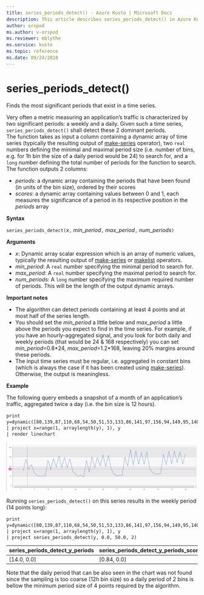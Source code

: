 ```yaml
---
title: series_periods_detect() - Azure Kusto | Microsoft Docs
description: This article describes series_periods_detect() in Azure Kusto.
author: orspod
ms.author: v-orspod
ms.reviewer: mblythe
ms.service: kusto
ms.topic: reference
ms.date: 09/24/2018
---
```

# series_periods_detect()

Finds the most significant periods that exist in a time series.  

Very often a metric measuring an application’s traffic is characterized by two significant periods: a weekly and a daily. Given such a time series, `series_periods_detect()` shall detect these 2 dominant periods.  
The function takes as input a column containing a dynamic array of time series (typically the resulting output of [make-series](make-seriesoperator.md) operator), two `real` numbers defining the minimal and maximal period size (i.e. number of bins, e.g. for 1h bin the size of a daily period would be 24) to search for, and a `long` number defining the total number of periods for the function to search. The function outputs 2 columns:
* *periods*: a dynamic array containing the periods that have been found (in units of the bin size), ordered by their scores
* *scores*: a dynamic array containing values between 0 and 1, each measures the significance of a period in its respective position in the *periods* array
 

**Syntax**

`series_periods_detect(`*x*`,` *min_period*`,` *max_period*`,` *num_periods*`)`

**Arguments**

* *x*: Dynamic array scalar expression which is an array of numeric values, typically the resulting output of [make-series](make-seriesoperator.md) or [makelist](makelist-aggfunction.md) operators.
* *min_period*: A `real` number specifying the minimal period to search for.
* *max_period*: A `real` number specifying the maximal period to search for.
* *num_periods*: A `long` number specifying the maximum required number of periods. This will be the length of the output dynamic arrays.

**Important notes**

* The algorithm can detect periods containing at least 4 points and at most half of the series length. 
* You should set the *min_period* a little below and *max_period* a little above the periods you expect to find in the time series. For example, if you have an hourly-aggregated signal, and you look for both daily and weekly periods (that would be 24 & 168 respectively) you can set *min_period*=0.8\*24, *max_period*=1.2\*168, leaving 20% margins around these periods.
* The input time series must be regular, i.e. aggregated in constant bins (which is always the case if it has been created using [make-series](make-seriesoperator.md)). Otherwise, the output is meaningless.


**Example**

The following query embeds a snapshot of a month of an application’s traffic, aggregated twice a day (i.e. the bin size is 12 hours).

```kusto
print y=dynamic([80,139,87,110,68,54,50,51,53,133,86,141,97,156,94,149,95,140,77,61,50,54,47,133,72,152,94,148,105,162,101,160,87,63,53,55,54,151,103,189,108,183,113,175,113,178,90,71,62,62,65,165,109,181,115,182,121,178,114,170])
| project x=range(1, arraylength(y), 1), y  
| render linechart 
```

![](./Images/samples/series-periods.png)

Running `series_periods_detect()` on this series results in the weekly period (14 points long):

```kusto
print y=dynamic([80,139,87,110,68,54,50,51,53,133,86,141,97,156,94,149,95,140,77,61,50,54,47,133,72,152,94,148,105,162,101,160,87,63,53,55,54,151,103,189,108,183,113,175,113,178,90,71,62,62,65,165,109,181,115,182,121,178,114,170])
| project x=range(1, arraylength(y), 1), y  
| project series_periods_detect(y, 0.0, 50.0, 2)
```

| series\_periods\_detect\_y\_periods  | series\_periods\_detect\_y\_periods\_scores |
|-------------|-------------------|
| [14.0, 0.0] | [0.84, 0.0]  |


Note that the daily period that can be also seen in the chart was not found since the sampling is too coarse (12h bin size) so a daily period of 2 bins is bellow the minimum period size of 4 points required by the algorithm.